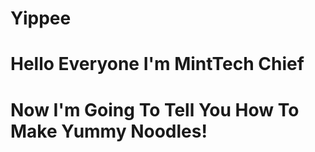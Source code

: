 # Yippee
# Hello Everyone I'm MintTech Chief
# Now I'm Going To Tell You How To Make Yummy Noodles!





